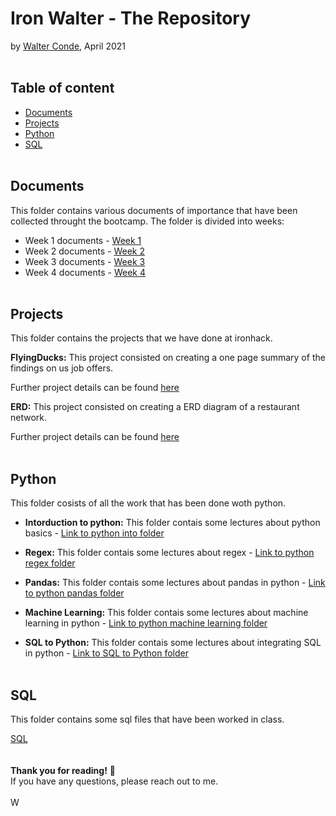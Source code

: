 # Iron Walter - The Repository 
by [Walter Conde](https://github.com/Wcondevidal), April 2021
<br/><br/>
## Table of content

- [Documents](https://github.com/wcondevidal/ironwalter/blob/main/README.md#documents)
- [Projects](https://github.com/wcondevidal/ironwalter/blob/main/README.md#projects)
- [Python](https://github.com/wcondevidal/ironwalter/blob/main/README.md#python)
- [SQL](https://github.com/wcondevidal/ironwalter/blob/main/README.md#SQL)
<br/><br/>
## Documents
This folder contains various documents of importance that have been collected throught the bootcamp.
The folder is divided into weeks:
 - Week 1 documents - [Week 1](https://github.com/wcondevidal/IronWalter/tree/main/Documents/week_1)
 - Week 2 documents - [Week 2](https://github.com/wcondevidal/IronWalter/tree/main/Documents/week_2)
 - Week 3 documents - [Week 3](https://github.com/wcondevidal/IronWalter/tree/main/Documents/week_3)
 - Week 4 documents - [Week 4](https://github.com/wcondevidal/IronWalter/tree/main/Documents/week_4)
<br/><br/>
## Projects
This folder contains the projects that we have done at ironhack. 

**FlyingDucks:**
This project consisted on creating a one page summary of the findings on us job offers.

Further project details can be found [here](https://github.com/wcondevidal/IronWalter/tree/main/Projects/flyingducks) 

**ERD:**
This project consisted on creating a ERD diagram of a restaurant network.

Further project details can be found [here](https://github.com/wcondevidal/IronWalter/tree/main/Projects/ERD) 
<br/><br/>
## Python
This folder cosists of all the work that has been done woth python. 

 - **Intorduction to python:** This folder contais some lectures about python basics - [Link to python into folder](https://github.com/wcondevidal/IronWalter/tree/main/Python%20/Python_intro)
 
 - **Regex:** This folder contais some lectures about regex - [Link to python regex folder](https://github.com/wcondevidal/IronWalter/tree/main/Python%20/Regex)
 
 - **Pandas:** This folder contais some lectures about pandas in python - [Link to python pandas folder](https://github.com/wcondevidal/IronWalter/tree/main/Python%20/Pandas)
 
 - **Machine Learning:** This folder contais some lectures about machine learning in python - [Link to python machine learning folder](https://github.com/wcondevidal/IronWalter/tree/main/Python%20/ML)
 
 - **SQL to Python:** This folder contais some lectures about integrating SQL in python - [Link to SQL to Python folder](https://github.com/wcondevidal/IronWalter/tree/main/Python%20/Python_Sql)
<br/><br/>
## SQL

This folder contains some sql files that have been worked in class. 

[SQL](https://github.com/wcondevidal/IronWalter/tree/main/SQL) <br/>
<br/><br/>
**Thank you for reading!** 📔 <br/>
If you have any questions, please reach out to me.<br/><br/>
W
